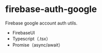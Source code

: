 # firebase-auth-google
Firebase google account auth utils.

* FirebaseUI
* Typescript（.tsx）
* Promise（async/await）